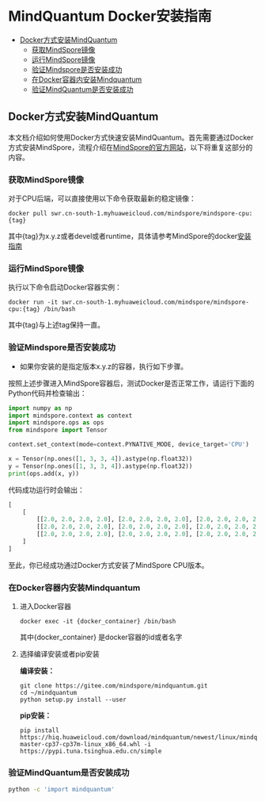 # MindQuantum Docker安装指南

<!-- TOC --->

- [Docker方式安装MindQuantum](#docker方式安装mindquantum)
    - [获取MindSpore镜像](#获取mindspore镜像)
    - [运行MindSpore镜像](#运行mindspore镜像)
    - [验证Mindspore是否安装成功](#验证mindspore是否安装成功)
    - [在Docker容器内安装Mindquantum](#在docker容器内安装mindquantum)
    - [验证MindQuantum是否安装成功](#验证mindquantum是否安装成功)

<!-- TOC --->

## Docker方式安装MindQuantum

本文档介绍如何使用Docker方式快速安装MindQuantum。首先需要通过Docker方式安装MindSpore，流程介绍在[MindSpore的官方网站](https://www.mindspore.cn/install)，以下将重复这部分的内容。

### 获取MindSpore镜像

对于CPU后端，可以直接使用以下命令获取最新的稳定镜像：

```shell
docker pull swr.cn-south-1.myhuaweicloud.com/mindspore/mindspore-cpu:{tag}
```

其中{tag}为x.y.z或者devel或者runtime，具体请参考MindSpore的docker[安装指南](https://www.mindspore.cn/install)

### 运行MindSpore镜像

执行以下命令启动Docker容器实例：

```shell
docker run -it swr.cn-south-1.myhuaweicloud.com/mindspore/mindspore-cpu:{tag} /bin/bash
```

其中{tag}与上述tag保持一直。

### 验证Mindspore是否安装成功

- 如果你安装的是指定版本x.y.z的容器，执行如下步骤。

按照上述步骤进入MindSpore容器后，测试Docker是否正常工作，请运行下面的Python代码并检查输出：

```python
import numpy as np
import mindspore.context as context
import mindspore.ops as ops
from mindspore import Tensor

context.set_context(mode=context.PYNATIVE_MODE, device_target='CPU')

x = Tensor(np.ones([1, 3, 3, 4]).astype(np.float32))
y = Tensor(np.ones([1, 3, 3, 4]).astype(np.float32))
print(ops.add(x, y))
```

代码成功运行时会输出：

```python
[
    [
        [[2.0, 2.0, 2.0, 2.0], [2.0, 2.0, 2.0, 2.0], [2.0, 2.0, 2.0, 2.0]],
        [[2.0, 2.0, 2.0, 2.0], [2.0, 2.0, 2.0, 2.0], [2.0, 2.0, 2.0, 2.0]],
        [[2.0, 2.0, 2.0, 2.0], [2.0, 2.0, 2.0, 2.0], [2.0, 2.0, 2.0, 2.0]],
    ]
]
```

至此，你已经成功通过Docker方式安装了MindSpore CPU版本。

### 在Docker容器内安装Mindquantum

1. 进入Docker容器

    ```shell
    docker exec -it {docker_container} /bin/bash
    ```

    其中{docker_container} 是docker容器的id或者名字

2. 选择编译安装或者pip安装

    **编译安装：**

    ```shell
    git clone https://gitee.com/mindspore/mindquantum.git
    cd ~/mindquantum
    python setup.py install --user
    ```

    **pip安装：**

    ```shell
    pip install https://hiq.huaweicloud.com/download/mindquantum/newest/linux/mindquantum-master-cp37-cp37m-linux_x86_64.whl -i https://pypi.tuna.tsinghua.edu.cn/simple
    ```

### 验证MindQuantum是否安装成功

```bash
python -c 'import mindquantum'
```
